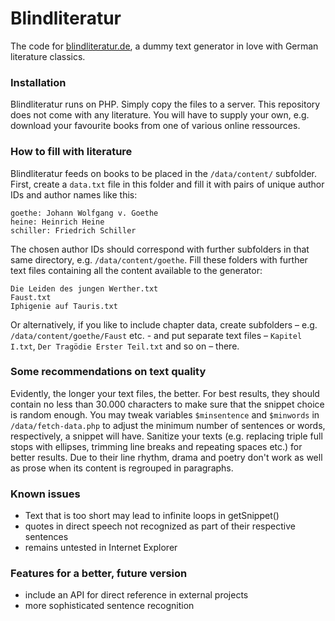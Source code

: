 # Blindliteratur
The code for [blindliteratur.de](http://blindliteratur.matthiasplanitzer.de), a dummy text generator in love with German literature classics.

### Installation
Blindliteratur runs on PHP. Simply copy the files to a server. This repository does not come with any literature. You will have to supply your own, e.g. download your favourite books from one of various online ressources.

### How to fill with literature
Blindliteratur feeds on books to be placed in the `/data/content/` subfolder. First, create a `data.txt` file in this folder and fill it with pairs of unique author IDs and author names like this:

```
goethe: Johann Wolfgang v. Goethe
heine: Heinrich Heine
schiller: Friedrich Schiller
```

The chosen author IDs should correspond with further subfolders in that same directory, e.g. `/data/content/goethe`. Fill these folders with further text files containing all the content available to the generator:

```
Die Leiden des jungen Werther.txt
Faust.txt
Iphigenie auf Tauris.txt
```

Or alternatively, if you like to include chapter data, create subfolders – e.g. `/data/content/goethe/Faust` etc. - and put separate text files – `Kapitel I.txt`, `Der Tragödie Erster Teil.txt` and so on – there.

### Some recommendations on text quality
Evidently, the longer your text files, the better. For best results, they should contain no less than 30.000 characters to make sure that the snippet choice is random enough. You may tweak variables `$minsentence` and `$minwords` in `/data/fetch-data.php` to adjust the minimum number of sentences or words, respectively, a snippet will have. Sanitize your texts (e.g. replacing triple full stops with ellipses, trimming line breaks and repeating spaces etc.) for better results. Due to their line rhythm, drama and poetry don't work as well as prose when its content is regrouped in paragraphs.

### Known issues
- Text that is too short may lead to infinite loops in getSnippet()
- quotes in direct speech not recognized as part of their respective sentences
- remains untested in Internet Explorer

### Features for a better, future version
- include an API for direct reference in external projects
- more sophisticated sentence recognition
